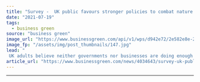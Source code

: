 ```yaml
---
title: "Survey -  UK public favours stronger policies to combat nature crisis"
date: "2021-07-19"
tags: 
  - business green
source: "business green"
image_url: "https://www.businessgreen.com/api/v1/wps/d942e72/2e582e8e-2559-47ee-b4a2-077b99ba6a75/4/iStock-518221702-185x114.jpg"
image_fp: "/assets/img/post_thumbnails/147.jpg"
lead: "
 UK adults believe neither governments nor businesses are doing enough to protect and enhance natural world, according to a new poll from WSP and Bright Blue ..."
article_url: "https://www.businessgreen.com/news/4034643/survey-uk-public-favours-stronger-policies-combat-nature-crisis"
---
```


---
